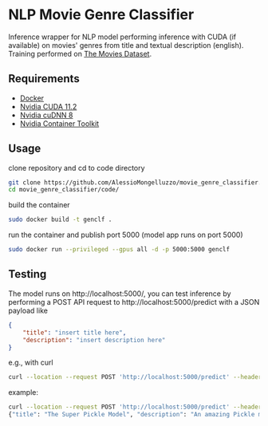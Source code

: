 # NLP Movie Genre Classifier
Inference wrapper for NLP model performing inference with CUDA (if available) on movies' genres from title and textual description (english).
Training performed on [The Movies Dataset](https://www.kaggle.com/rounakbanik/the-movies-dataset/version/7#movies_metadata.csv).

## Requirements
- [Docker](https://docs.docker.com/get-docker/)
- [Nvidia CUDA 11.2](https://developer.nvidia.com/cuda-11.2.0-download-archive)
- [Nvidia cuDNN 8](https://docs.nvidia.com/deeplearning/cudnn/install-guide/index.html)
- [Nvidia Container Toolkit](https://docs.nvidia.com/datacenter/cloud-native/container-toolkit/install-guide.html)

## Usage
clone repository and cd to code directory
```bash
git clone https://github.com/AlessioMongelluzzo/movie_genre_classifier.git
cd movie_genre_classifier/code/
```
build the container
```bash
sudo docker build -t genclf .
```
run the container and publish port 5000 (model app runs on port 5000)
```bash
sudo docker run --privileged --gpus all -d -p 5000:5000 genclf
```
## Testing
The model runs on http://localhost:5000/, you can test inference by performing a POST API request to http://localhost:5000/predict with a JSON payload like
```json
{
    "title": "insert title here",
    "description": "insert description here"
}
```
e.g., with curl
```bash
curl --location --request POST 'http://localhost:5000/predict' --header 'Content-Type: application/json' --data-raw '{"title": "insert your title here", "description": "insert description here"}'
```
example:
```bash
curl --location --request POST 'http://localhost:5000/predict' --header 'Content-Type: application/json' --data-raw '{"title": "The Super Pickle Model", "description": "An amazing Pickle model with super powers fights every machine learning problem!"}'
{"title": "The Super Pickle Model", "description": "An amazing Pickle model with super powers fights every machine learning problem!", "genre": "Animation, Comedy, Family, Adventure"}
 ```
